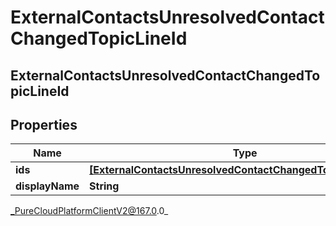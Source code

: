 # ExternalContactsUnresolvedContactChangedTopicLineId

## ExternalContactsUnresolvedContactChangedTopicLineId

## Properties

|Name | Type | Description | Notes|
|------------ | ------------- | ------------- | -------------|
| **ids** | [**[ExternalContactsUnresolvedContactChangedTopicLineUserId]**]([ExternalContactsUnresolvedContactChangedTopicLineUserId]) |  | [optional] |
| **displayName** | **String** |  | [optional] |



_PureCloudPlatformClientV2@167.0.0_
